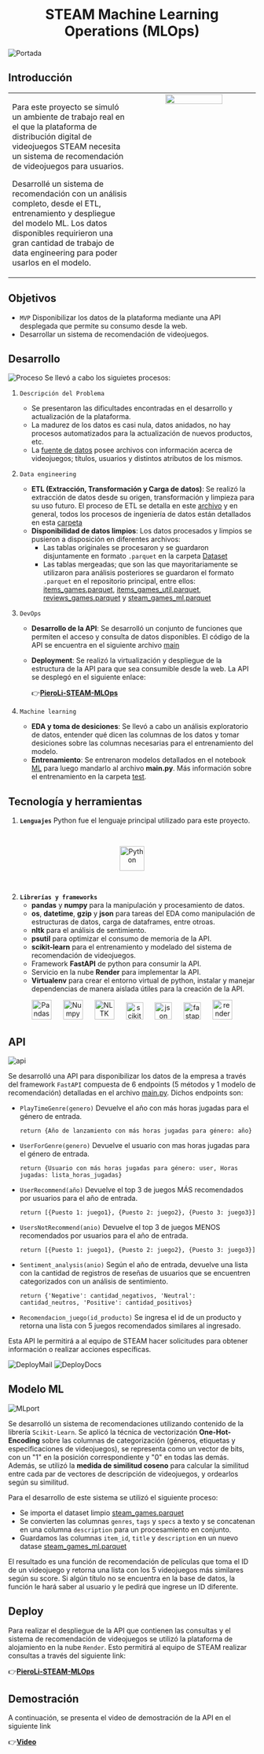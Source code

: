 # <div align="center">**STEAM Machine Learning Operations (MLOps)**</div>

![Portada](https://github.com/PedroLiLL/STEAM-MLOps/blob/main/assets/STEAM_MLOps.png?raw=true)

## Introducción

<table><tr><td valign="top" width="50%">

Para este proyecto se simuló un ambiente de trabajo real en el que la plataforma de distribución digital de videojuegos STEAM necesita un sistema de recomendación de videojuegos para usuarios.

Desarrollé un sistema de recomendación con un análisis completo, desde el ETL, entrenamiento y despliegue del modelo ML. Los datos disponibles requirieron una gran cantidad de trabajo de data engineering para poder usarlos en el modelo.

</td><td valign="top" width="50%">

<div align="center">
<img src="https://user-images.githubusercontent.com/67664604/217914153-1eb00e25-ac08-4dfa-aaf8-53c09038f082.png" align="center" style="width: 70%" />
</div>  


</td></tr></table>  


## Objetivos

- `MVP` Disponibilizar los datos de la plataforma mediante una API desplegada que permite su consumo desde la web.
- Desarrollar un sistema de recomendación de videojuegos.

## Desarrollo

![Proceso](https://github.com/PedroLiLL/STEAM-MLOps/blob/main/assets/process.gif?raw=true)
Se llevó a cabo los siguietes procesos:
1. `Descripción del Problema`
    - Se presentaron las dificultades encontradas en el desarrollo y actualización de la plataforma.
    - La madurez de los datos es casi nula, datos anidados, no hay procesos automatizados para la actualización de nuevos productos, etc.
    - La [fuente de datos](https://drive.google.com/drive/folders/1HqBG2-sUkz_R3h1dZU5F2uAzpRn7BSpj) posee archivos con información acerca de videojuegos; títulos, usuarios y distintos atributos de los mismos.

2. `Data engineering`
    - **ETL (Extracción, Transformación y Carga de datos)**: Se realizó la extracción de datos desde su origen, transformación y limpieza para su uso futuro. El proceso de ETL se detalla en este [archivo](https://github.com/PedroLiLL/STEAM-MLOps/blob/main/test/ETL.ipynb) y en general, todos los procesos de ingeniería de datos están detallados en esta [carpeta](https://github.com/PedroLiLL/STEAM-MLOps/tree/main/test)
    - **Disponibilidad de datos limpios**: Los datos procesados y limpios se pusieron a disposición en diferentes archivos:
        - Las tablas originales se procesaron y se guardaron disjuntamente en formato `.parquet` en la carpeta [Dataset](https://github.com/PedroLiLL/STEAM-MLOps/tree/main/Dataset)
        - Las tablas mergeadas; que son las que mayoritariamente se utilizaron para análisis posteriores se guardaron el formato `.parquet` en el repositorio principal, entre ellos:   <br>
        [items_games.parquet](https://github.com/PedroLiLL/STEAM-MLOps/tree/main), [items_games_util.parquet](https://github.com/PedroLiLL/STEAM-MLOps/tree/main), [reviews_games.parquet](https://github.com/PedroLiLL/STEAM-MLOps/tree/main) y [steam_games_ml.parquet](https://github.com/PedroLiLL/STEAM-MLOps/tree/main)

3. `DevOps`
    - **Desarrollo de la API**: Se desarrolló un conjunto de funciones que permiten el acceso y consulta de datos disponibles. El código de la API se encuentra en el siguiente archivo [main](https://github.com/PedroLiLL/STEAM-MLOps/blob/main/main.py)
    - **Deployment**: Se realizó la virtualización y despliegue de la estructura de la API para que sea consumible desde la web. La API se desplegó en el siguiente enlace:

        👉[**PieroLi-STEAM-MLOps**](https://piero-li-api-steam-mlops-x825.onrender.com/docs)
    
4. `Machine learning`
    - **EDA y toma de desiciones**: Se llevó a cabo un análisis exploratorio de datos, entender qué dicen las columnas de los datos y tomar desiciones sobre las columnas necesarias para el entrenamiento del modelo.
    - **Entrenamiento**: Se entrenaron modelos detallados en el notebook [ML](https://github.com/PedroLiLL/STEAM-MLOps/blob/main/test/ML.ipynb) para luego mandarlo al archivo **main.py**. Más información sobre el entrenamiento en la carpeta [test](https://github.com/PedroLiLL/STEAM-MLOps/tree/main/test).

## Tecnología y herramientas

1. **`Lenguajes`** Python fue el lenguaje principal utilizado para este proyecto.

<div align="center">
    <a href="https://www.python.org/" target="_blank">
        <img style="margin: 30px" src="https://profilinator.rishav.dev/skills-assets/python-original.svg" alt="Python" height="50"/>
    </a>
</div>

2. **`Librerías y frameworks`**
    - **pandas** y **numpy** para la manipulación y procesamiento de datos.
    - **os**, **datetime**, **gzip** y **json** para tareas del EDA como manipulación de estructuras de datos, carga de dataframes, entre otroas.
    - **nltk** para el análisis de sentimiento.
    - **psutil** para optimizar el consumo de memoria de la API.
    - **scikit-learn** para el entrenamiento y modelado del sistema de recomendación de videojuegos.
    - Framework **FastAPI** de python para consumir la API.
    - Servicio en la nube **Render** para implementar la API.
    - **Virtualenv** para crear el entorno virtual de python, instalar y manejar dependencias de manera aislada útiles para la creación de la API.

<div align="center">  
    <a style="padding: 10px" target="_blank">
        <img src="https://upload.wikimedia.org/wikipedia/commons/thumb/2/22/Pandas_mark.svg/1200px-Pandas_mark.svg.png" alt="Pandas" height="40"/>
    </a>  
    <a style="padding: 10px" target="_blank">
        <img src="https://cdn-images-1.medium.com/max/502/1*l0u9VaJUCE9kNcSqWVbsVA.png" alt="Numpy" height="40"/>
    </a>
    <a style="padding: 10px" target="_blank">
        <img src="https://miro.medium.com/v2/resize:fit:592/0*zKRz1UgqpOZ4bvuA" alt="NLTK" height="40"/>
    </a>
    <a style="padding: 10px" target="_blank">
        <img src="https://upload.wikimedia.org/wikipedia/commons/thumb/0/05/Scikit_learn_logo_small.svg/1200px-Scikit_learn_logo_small.svg.png" alt="scikit" height="35"/>
    </a>
    <a style="padding: 10px" target="_blank">
        <img src="https://www.ccw.sk/files/img/images/5f493b167e5dc864a0265b30_json-logo.png" alt="json" height="35"/>
    </a>
    <a style="padding: 10px" target="_blank">
        <img src="https://cdn.worldvectorlogo.com/logos/fastapi.svg" alt="fastapi" height="35"/>
    </a>
    <a style="padding: 10px" target="_blank">
        <img  src="https://avatars.githubusercontent.com/u/42682871?s=280&v=4" alt="render" height="40"/>
    </a>
</div>

## API

![api](https://github.com/PedroLiLL/STEAM-MLOps/blob/main/assets/1_UaJYVrKSAEXLLYvpppNeOg.gif?raw=true)

Se desarrolló una API para disponibilizar los datos de la empresa a través del framework `FastAPI` compuesta de 6 endpoints (5 métodos y 1 modelo de recomendación) detalladas en el archivo [main.py](https://github.com/PedroLiLL/STEAM-MLOps/blob/main/main.py). Dichos endpoints son:

- `PlayTimeGenre(genero)` Devuelve el año con más horas jugadas para el género de entrada.

    ```
    return {Año de lanzamiento con más horas jugadas para género: año}
    ```

- `UserForGenre(genero)` Devuelve el usuario con mas horas jugadas para el género de entrada.

    ```
    return {Usuario con más horas jugadas para género: user, Horas jugadas: lista_horas_jugadas}
    ```

- `UserRecommend(año)` Devuelve el top 3 de juegos MÁS recomendados por usuarios para el año de entrada.

    ```
    return [{Puesto 1: juego1}, {Puesto 2: juego2}, {Puesto 3: juego3}]
    ```

- `UsersNotRecommend(anio)` Devuelve el top 3 de juegos MENOS recomendados por usuarios para el año de entrada.

    ```
    return [{Puesto 1: juego1}, {Puesto 2: juego2}, {Puesto 3: juego3}]
    ```

- `Sentiment_analysis(anio)` Según el año de entrada, devuelve una lista con la cantidad de registros de reseñas de usuarios que se encuentren categorizados con un análisis de sentimiento.

    ```
    return {'Negative': cantidad_negativos, 'Neutral': cantidad_neutros, 'Positive': cantidad_positivos}
    ```

- `Recomendacion_juego(id_producto)` Se ingresa el id de un producto y retorna una lista con 5 juegos recomendados similares al ingresado.

Esta API le permitirá a al equipo de STEAM hacer solicitudes para obtener información o realizar acciones específicas.

![DeployMail](https://github.com/PedroLiLL/STEAM-MLOps/blob/main/assets/main.png?raw=true)
![DeployDocs](https://github.com/PedroLiLL/STEAM-MLOps/blob/main/assets/docss.png?raw=true)

## Modelo ML

![MLport](https://github.com/PedroLiLL/STEAM-MLOps/blob/main/assets/DP-ML.gif?raw=true)

Se desarrolló un sistema de recomendaciones utilizando contenido de la librería `Scikit-Learn`. Se aplicó la técnica de vectorización **One-Hot-Encoding** sobre las columnas de categorización (géneros, etiquetas y especificaciones de videojuegos), se representa como un vector de bits, con un "1" en la posición correspondiente y "0" en todas las demás. Además, se utilizó la **medida de similitud coseno** para calcular la similitud entre cada par de vectores de descripción de videojuegos, y ordearlos según su similitud.

Para el desarrollo de este sistema se utilizó el siguiente proceso:

- Se importa el dataset limpio [steam_games.parquet](https://github.com/PedroLiLL/STEAM-MLOps/blob/main/Dataset/steam_games.parquet)
- Se convierten las columnas `genres`, `tags` y `specs` a texto y se concatenan en una columna `description` para un procesamiento en conjunto.
- Guardamos las columnas `item_id`, `title` y `description` en un nuevo datase [steam_games_ml.parquet](https://github.com/PedroLiLL/STEAM-MLOps/blob/main/steam_games_ml.parquet)

El resultado es una función de recomendación de películas que toma el ID de un videojuego y retorna una lista con los 5 videojuegos más similares según su score. Si algún título no se encuentra en la base de datos, la función le hará saber al usuario y le pedirá que ingrese un ID diferente.

## Deploy

Para realizar el despliegue de la API que contienen las consultas y el sistema de recomendación de videojuegos se utilizó la plataforma de alojamiento en la nube `Render`. Esto permitirá al equipo de STEAM realizar consultas a través del siguiente link:

👉[**PieroLi-STEAM-MLOps**](https://piero-li-api-steam-mlops-x825.onrender.com/docs)

## Demostración

A continuación, se presenta el video de demostración de la API en el siguiente link

👉[**Video**]()